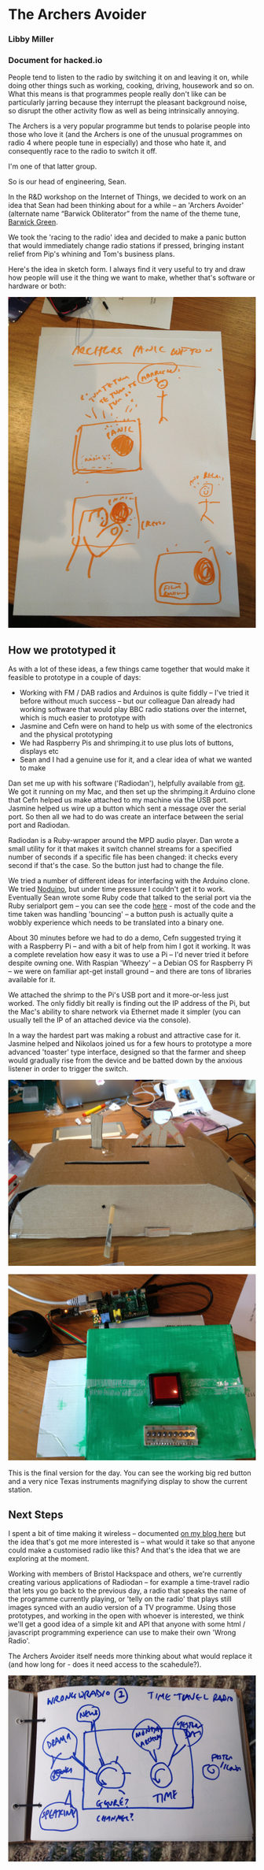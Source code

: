 # The Archers Avoider

### Libby Miller
### Document for hacked.io

People tend to listen to the radio by switching it on and leaving it on, while doing other things such as working, cooking, driving, housework and so on. What this means is that programmes people really don't like can be particularly jarring because they interrupt the pleasant background noise, so disrupt the other activity flow as well as being intrinsically annoying. 

The Archers is a very popular programme but tends to polarise people into those who love it (and the Archers is one of the unusual programmes on radio 4 where people tune in especially) and those who hate it, and consequently race to the radio to switch it off.

I'm one of that latter group.

So is our head of engineering, Sean.

In the R&D workshop on the Internet of Things, we decided to work on an idea that Sean had been thinking about for a while – an 'Archers Avoider' (alternate name “Barwick Obliterator” from the name of the theme tune, [Barwick Green](http://en.wikipedia.org/wiki/Barwick_Green).

We took the 'racing to the radio' idea and decided to make a panic button that would immediately change radio stations if pressed, bringing instant relief from Pip's whining and Tom's business plans. 

Here's the idea in sketch form. I always find it very useful to try and draw how people will use it the thing we want to make, whether that's software or hardware or both:

![Archers Avoider usecase sketch](images/sketch.jpg)

## How we prototyped it

As with a lot of these ideas, a few things came together that would make it feasible to prototype in a couple of days:

* Working with FM / DAB radios and Arduinos is quite fiddly – I've tried it before without much success – but our colleague Dan already had working software that would play BBC radio stations over the internet, which is much easier to prototype with
* Jasmine and Cefn were on hand to help us with some of the electronics and the physical prototyping
* We had Raspberry Pis and shrimping.it to use plus lots of buttons, displays etc
* Sean and I had a genuine use for it, and a clear idea of what we wanted to make

Dan set me up with his software ('Radiodan'), helpfully available from [git](https://github.com/pixelblend/radiodan.git). We got it running on my Mac, and then set up the shrimping.it Arduino clone that Cefn helped us make attached to my machine via the USB port. Jasmine helped us wire up a button which sent a message over the serial port. So then all we had to do was create an interface between the serial port and Radiodan.

Radiodan is a Ruby-wrapper around the MPD audio player. Dan wrote a small utility for it that makes it switch channel streams for a specified number of seconds if a specific file has been changed: it checks every second if that's the case. So the button just had to change the file.

We tried a number of different ideas for interfacing with the Arduino clone. We tried [Noduino](http://semu.github.io/noduino), but under time pressure I couldn't get it to work. Eventually Sean wrote some Ruby code that talked to the serial port via the Ruby serialport gem – you can see the code [here](http://planb.nicecupoftea.org/2013/04/16/archers-avoider/) - most of the code and the time taken was handling 'bouncing' – a button push is actually quite a wobbly experience which needs to be translated into a binary one.

About 30 minutes before we had to do a demo, Cefn suggested trying it with a Raspberry Pi – and with a bit of help from him I got it working. It was a complete revelation how easy it was to use a Pi – I'd never tried it before despite owning one. With Raspian 'Wheezy' – a Debian OS for Raspberry Pi – we were on familiar apt-get install ground – and there are tons of libraries available for it.

We attached the shrimp to the Pi's USB port and it more-or-less just worked. The only fiddly bit really is finding out the IP address of the Pi, but the Mac's ability to share network via Ethernet made it simpler (you can usually tell the IP of an attached device via the console).

In a way the hardest part was making a robust and attractive case for it. Jasmine helped and Nikolaos joined us for a few hours to prototype a more advanced 'toaster' type interface, designed so that the farmer and sheep would gradually rise from the device and be batted down by the anxious listener in order to trigger the switch.

![Toaster physical prototype](images/toaster.jpg)

![Hackday prototype prototype](images/final.jpg)

This is the final version for the day. You can see the working big red button and a very nice Texas instruments magnifying display to show the current station.


## Next Steps

I spent a bit of time making it wireless – documented [on my blog here](http://planb.nicecupoftea.org/2013/04/16/archers-avoider/) but the idea that's got me more interested is – what would it take so that anyone could make a customised radio like this? And that's the idea that we are exploring at the moment. 

Working with members of Bristol Hackspace and others, we're currently creating various applications of Radiodan – for example a time-travel radio that lets you go back to the previous day, a radio that speaks the name of the programme currently playing, or 'telly on the radio' that plays still images synced with an audio version of a TV programme. Using those prototypes, and working in the open with whoever is interested, we think we'll get a good idea of a simple kit and API that anyone with some html / javascript programming experience can use to make their own 'Wrong Radio'. 

The Archers Avoider itself needs more thinking about what would replace it (and how long for - does it need access to the scahedule?).

![Hackday prototype prototype](images/wrong_wradio.jpg)
